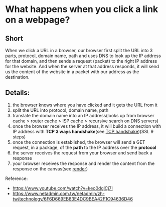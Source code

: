 What happens when you click a link on a webpage?
===

Short 
------- 
When we click a URL in a browser, our browser first split the URL into 3 parts, protocol, domain name, path and uses DNS to look up the IP address for that domain, and then sends a request (packet) to the right IP address for the website. And when the server at that address responds, it will send us the content of the website in a packet with our address as the destination. 

Details: 
------ 
1. the browser knows where you have clicked and it gets the URL from it
2. split the URL into protocol, domain name, path 
3. translate the domain name into an IP address(looks up from browser cache > router cache > ISP cache > recursive search on DNS servers) 
4. once the browser receives the IP address, it will build a connection with IP address with **TCP 3 ways handshake**(see [TCP handshake](../tcp-handshake/readme.md))(SSL 9 steps)
5. once the connection is established, the browser will send a GET request, in a package, of the **path** to the IP address over the **protocol**
6. the server receives the request from your browser and send back a response 
7. your browser receives the response and render the content from the response on the canvas(see [render](../render/readme.md))

Reference: 
- https://www.youtube.com/watch?v=keo0dglCj7I
- https://www.netadmin.com.tw/netadmin/zh-tw/technology/6F6D669EB83E4DC9BEA42F1C94636D46